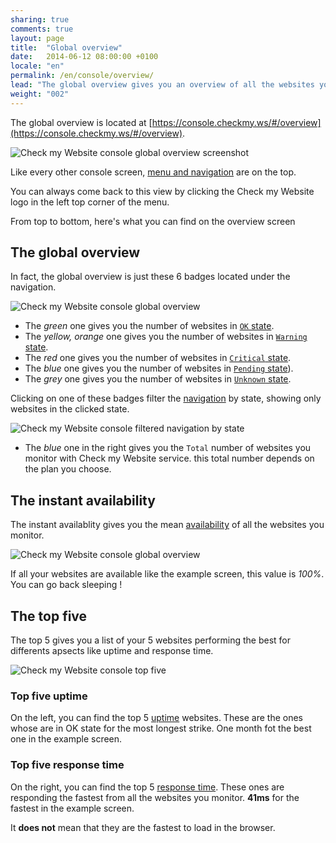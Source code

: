 ```yaml
---
sharing: true
comments: true
layout: page
title:  "Global overview"
date:   2014-06-12 08:00:00 +0100
locale: "en"
permalink: /en/console/overview/
lead: "The global overview gives you an overview of all the websites you monitor."
weight: "002"
---
```


The global overview is located at [https://console.checkmy.ws/#/overview](https://console.checkmy.ws/#/overview).	

![Check my Website console global overview screenshot](/assets/img/fullsize/en/console/overview/global-overview-fullscreen.png)

Like every other console screen, [menu and navigation](/en/console/menu-navigation/) are on the top.

You can always come back to this view by clicking the Check my Website logo in the left top corner of the menu.

From top to bottom, here's what you can find on the overview screen

## The global overview

In fact, the global overview is just these 6 badges located under the navigation.

![Check my Website console global overview](/assets/img/fullsize/en/console/overview/global-overview.png)

- The *green* one gives you the number of websites in [`OK` state](/en/#ok-state).
- The *yellow, orange* one gives you the number of websites in [`Warning` state](/en/#warning-state).
- The *red* one gives you the number of websites in [`Critical` state](/en/#critical-state).
- The *blue* one gives you the number of websites in [`Pending` state](/en/#pending-state)).
- The *grey* one gives you the number of websites in [`Unknown` state](/en/#unknown-state).

Clicking on one of these badges filter the [navigation](/en/console/menu-navigation/) by state, showing only websites in the clicked state.

![Check my Website console filtered navigation by state](/assets/img/fullsize/en/console/overview/filtered-navigation.png)

- The *blue* one in the right gives you the `Total` number of websites you monitor with Check my Website service. this total number depends on the plan you choose.

## The instant availability

The instant availablity gives you the mean [availability](/en/) of all the websites you monitor.

![Check my Website console global overview](/assets/img/fullsize/en/console/overview/instant-availability.png)

If all your websites are available like the example screen, this value is *100%*. You can go back sleeping !

## The top five

The top 5 gives you a list of your 5 websites performing the best for differents apsects like uptime and response time.

![Check my Website console top five](/assets/img/fullsize/en/console/overview/top-five.png)

### Top five uptime

On the left, you can find the top 5 [uptime](/en/#uptime) websites. These are the ones whose are in OK state for the most longest strike. One month fot the best one in the example screen.

### Top five response time

On the right, you can find the top 5 [response time](/en/#response-time). These ones are responding the fastest from all the websites you monitor. **41ms** for the fastest in the example screen. 

<p class="alert alert-warning" role="alert">It <strong>does not</strong> mean that they are the fastest to load in the browser.</p>
